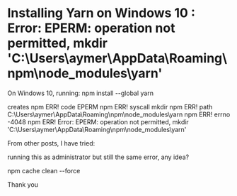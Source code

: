 
# Installing Yarn on Windows 10 : Error: EPERM: operation not permitted, mkdir 'C:\Users\aymer\AppData\Roaming\npm\node_modules\yarn'

On Windows 10, running:
npm install --global yarn

creates
npm ERR! code EPERM
npm ERR! syscall mkdir
npm ERR! path C:\Users\aymer\AppData\Roaming\npm\node_modules\yarn
npm ERR! errno -4048
npm ERR! Error: EPERM: operation not permitted, mkdir 'C:\Users\aymer\AppData\Roaming\npm\node_modules\yarn'

From other posts, I have tried:

running this as administrator but still the same error, any idea?

npm cache clean --force


Thank you

        